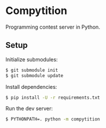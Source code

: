 # Compytition

Programming contest server in Python.

## Setup

Initialize submodules:

```bash
$ git submodule init
$ git submodule update
```

Install dependencies:

```bash
$ pip install -U -r requirements.txt
```

Run the dev server:

```bash
$ PYTHONPATH=. python -m compytition
```
